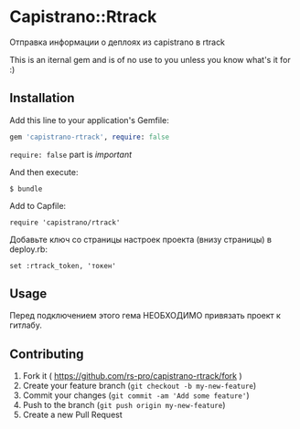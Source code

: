 # Capistrano::Rtrack

Отправка информации о деплоях из capistrano в rtrack

This is an iternal gem and is of no use to you unless you know what's it for :)

## Installation

Add this line to your application's Gemfile:

```ruby
gem 'capistrano-rtrack', require: false
```

```require: false``` part is *important*

And then execute:

    $ bundle

Add to Capfile:

    require 'capistrano/rtrack'

Добавьте ключ со страницы настроек проекта (внизу страницы) в deploy.rb:

    set :rtrack_token, 'токен'

## Usage

Перед подключением этого гема НЕОБХОДИМО привязать проект к гитлабy.

## Contributing

1. Fork it ( https://github.com/rs-pro/capistrano-rtrack/fork )
2. Create your feature branch (`git checkout -b my-new-feature`)
3. Commit your changes (`git commit -am 'Add some feature'`)
4. Push to the branch (`git push origin my-new-feature`)
5. Create a new Pull Request
